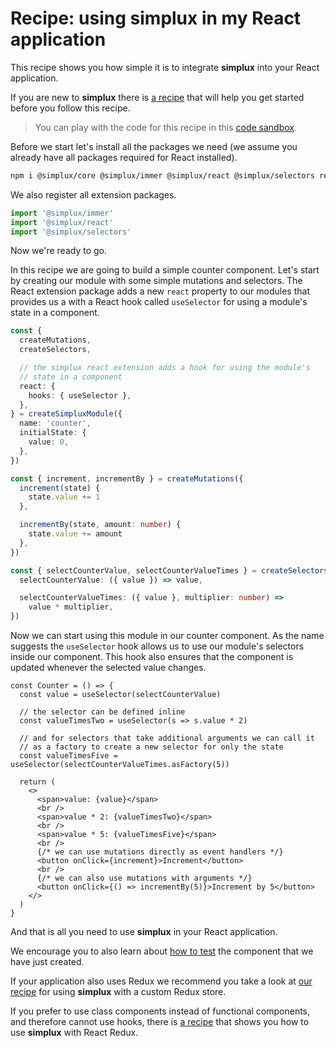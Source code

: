 # Recipe: using **simplux** in my React application

This recipe shows you how simple it is to integrate **simplux** into your React application.

If you are new to **simplux** there is [a recipe](../../basics/getting-started#readme) that will help you get started before you follow this recipe.

> You can play with the code for this recipe in this [code sandbox](https://codesandbox.io/s/github/MrWolfZ/simplux/tree/master/recipes/react/using-in-react-application).

Before we start let's install all the packages we need (we assume you already have all packages required for React installed).

```sh
npm i @simplux/core @simplux/immer @simplux/react @simplux/selectors redux immer -S
```

We also register all extension packages.

```ts
import '@simplux/immer'
import '@simplux/react'
import '@simplux/selectors'
```

Now we're ready to go.

In this recipe we are going to build a simple counter component. Let's start by creating our module with some simple mutations and selectors. The React extension package adds a new `react` property to our modules that provides us a with a React hook called `useSelector` for using a module's state in a component.

```ts
const {
  createMutations,
  createSelectors,

  // the simplux react extension adds a hook for using the module's
  // state in a component
  react: {
    hooks: { useSelector },
  },
} = createSimpluxModule({
  name: 'counter',
  initialState: {
    value: 0,
  },
})

const { increment, incrementBy } = createMutations({
  increment(state) {
    state.value += 1
  },

  incrementBy(state, amount: number) {
    state.value += amount
  },
})

const { selectCounterValue, selectCounterValueTimes } = createSelectors({
  selectCounterValue: ({ value }) => value,

  selectCounterValueTimes: ({ value }, multiplier: number) =>
    value * multiplier,
})
```

Now we can start using this module in our counter component. As the name suggests the `useSelector` hook allows us to use our module's selectors inside our component. This hook also ensures that the component is updated whenever the selected value changes.

```tsx
const Counter = () => {
  const value = useSelector(selectCounterValue)

  // the selector can be defined inline
  const valueTimesTwo = useSelector(s => s.value * 2)

  // and for selectors that take additional arguments we can call it
  // as a factory to create a new selector for only the state
  const valueTimesFive = useSelector(selectCounterValueTimes.asFactory(5))

  return (
    <>
      <span>value: {value}</span>
      <br />
      <span>value * 2: {valueTimesTwo}</span>
      <br />
      <span>value * 5: {valueTimesFive}</span>
      <br />
      {/* we can use mutations directly as event handlers */}
      <button onClick={increment}>Increment</button>
      <br />
      {/* we can also use mutations with arguments */}
      <button onClick={() => incrementBy(5)}>Increment by 5</button>
    </>
  )
}
```

And that is all you need to use **simplux** in your React application.

We encourage you to also learn about [how to test](../testing-components-using-state#readme) the component that we have just created.

If your application also uses Redux we recommend you take a look at [our recipe](../../advanced/using-in-redux-application#readme) for using **simplux** with a custom Redux store.

If you prefer to use class components instead of functional components, and therefore cannot use hooks, there is [a recipe](../using-with-react-redux#readme) that shows you how to use **simplux** with React Redux.
